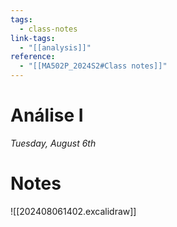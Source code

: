 ```yaml
---
tags:
  - class-notes
link-tags:
  - "[[analysis]]"
reference:
  - "[[MA502P_2024S2#Class notes]]"
---
```

# Análise I 

_Tuesday, August 6th_

# Notes
![[202408061402.excalidraw]]


